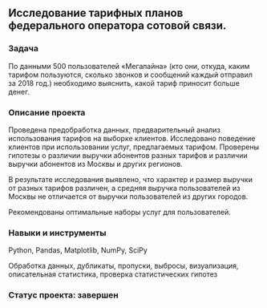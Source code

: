 ## Исследование тарифных планов федерального оператора сотовой связи.

### Задача

По данными 500 пользователей «Мегалайна» (кто они, откуда, каким тарифом пользуются, сколько звонков и сообщений каждый отправил за 2018 год.) необходимо выяснить, какой тариф приносит больше денег.

### Описание проекта

Проведена предобработка данных, предварительный анализ использования тарифов на выборке клиентов. Исследовано поведение клиентов при использовании услуг, предлагаемых тарифом. Проверены гипотезы о различии выручки абонентов разных тарифов и различии выручки абонентов из Москвы и других регионов.

В результате исследования выявлено, что характер и размер выручки от разных тарифов различен, а средняя выручка пользователей из Москвы не отличается от выручки пользователей  из других городов.

Рекомендованы оптимальные наборы услуг для пользователей.

### Навыки и инструменты

Python, Pandas, Matplotlib, NumPy, SciPy

Обработка данных, дубликаты, пропуски, выбросы, визуализация, описательная статистика, проверка статистических гипотез

### Статус проекта: завершен
